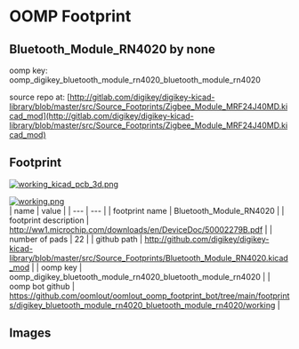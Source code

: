 # OOMP Footprint  
## Bluetooth_Module_RN4020  by none  
  
oomp key: oomp_digikey_bluetooth_module_rn4020_bluetooth_module_rn4020  
  
source repo at: [http://gitlab.com/digikey/digikey-kicad-library/blob/master/src/Source_Footprints/Zigbee_Module_MRF24J40MD.kicad_mod](http://gitlab.com/digikey/digikey-kicad-library/blob/master/src/Source_Footprints/Zigbee_Module_MRF24J40MD.kicad_mod)  
## Footprint  
  
[![working_kicad_pcb_3d.png](working_kicad_pcb_3d_600.png)](working_kicad_pcb_3d.png)  
  
[![working.png](working_600.png)](working.png)  
| name | value | 
| --- | --- | 
| footprint name | Bluetooth_Module_RN4020 | 
| footprint description | http://ww1.microchip.com/downloads/en/DeviceDoc/50002279B.pdf | 
| number of pads | 22 | 
| github path | http://github.com/digikey/digikey-kicad-library/blob/master/src/Source_Footprints/Bluetooth_Module_RN4020.kicad_mod | 
| oomp key | oomp_digikey_bluetooth_module_rn4020_bluetooth_module_rn4020 | 
| oomp bot github | https://github.com/oomlout/oomlout_oomp_footprint_bot/tree/main/footprints/digikey_bluetooth_module_rn4020_bluetooth_module_rn4020/working | 
## Images  
